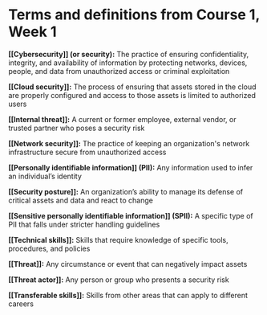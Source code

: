 # **Terms and definitions from Course 1, Week 1**

**[[Cybersecurity]] (or security):** The practice of ensuring confidentiality, integrity, and availability of information by protecting networks, devices, people, and data from unauthorized access or criminal exploitation

**[[Cloud security]]:** The process of ensuring that assets stored in the cloud are properly configured and access to those assets is limited to authorized users

**[[Internal threat]]:** A current or former employee, external vendor, or trusted partner who poses a security risk

**[[Network security]]:** The practice of keeping an organization's network infrastructure secure from unauthorized access

**[[Personally identifiable information]] (PII):** Any information used to infer an individual’s identity

**[[Security posture]]:** An organization’s ability to manage its defense of critical assets and data and react to change

**[[Sensitive personally identifiable information]] (SPII):** A specific type of PII that falls under stricter handling guidelines

**[[Technical skills]]:** Skills that require knowledge of specific tools, procedures, and policies 

**[[Threat]]:** Any circumstance or event that can negatively impact assets

**[[Threat actor]]:** Any person or group who presents a security risk

**[[Transferable skills]]:** Skills from other areas that can apply to different careers